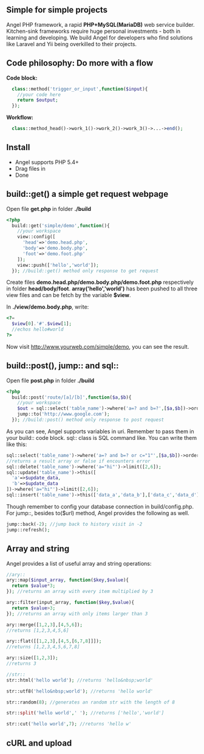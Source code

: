 ## Simple for simple projects
Angel PHP framework, a rapid **PHP+MySQL(MariaDB)** web service builder. Kitchen-sink frameworks require huge personal investments - both in learning and developing. We build Angel for developers who find solutions like Laravel and Yii being overkilled to their projects.


## Code philosophy: Do more with a **flow**
**Code block:**
```PHP
  class::method('trigger_or_input',function($input){
    //your code here
    return $output;
  });
```

**Workflow:**
```PHP
  class::method_head()->work_1()->work_2()->work_3()->...->end();
```


## Install
- Angel supports PHP 5.4+
- Drag files in
- Done


## **build::get()** a simple get request webpage
Open file **get.php** in folder **./build**
```PHP
<?php
  build::get('simple/demo',function(){
    //your workspace
    view::config([
      'head'=>'demo.head.php',
      'body'=>'demo.body.php',
      'foot'=>'demo.foot.php'
    ]);
    view::push(['hello','world']);
  }); //build::get() method only response to get request
```
Create files **demo.head.php/demo.body.php/demo.foot.php** respectively in folder **head/body/foot**. **array('hello','world')** has been pushed to all three view files and can be fetch by the variable **$view**.

In **./view/demo.body.php**, write:
```PHP
<?=
  $view[0].'#'.$view[1];
  //echos hello#world
?>
```
Now visit http://www.yourweb.com/simple/demo, you can see the result.


## build::post(), jump:: and sql::
Open file **post.php** in folder **./build**
```PHP
<?php
  build::post('route/[a]/[b]',function($a,$b){
    //your workspace
    $out = sql::select('table_name')->where('a=? and b=?',[$a,$b])->order('a')->by('desc')->limit(5);
    jump::to('http://www.google.com');
  }); //build::post() method only response to post request
```
As you can see, Angel supports variables in uri. Remember to pass them in your build:: code block. sql:: class is SQL command like. You can write them like this:
```PHP
sql::select('table_name')->where('a=? and b=? or c="1"',[$a,$b])->order('a')->by('desc')->limit(5);
//returns a result array or false if encounters error
sql::delete('table_name')->where('a="hi"')->limit([2,6]);
sql::update('table_name')->this([
  'a'=>$update_data,
  'b'=>$update_data
])->where('a="hi"')->limit([2,6]);
sql::insert('table_name')->this(['data_a','data_b'],['data_c','data_d']);
```
Though remember to config your database connection in build/config.php. For jump::, besides to($url) method, Angel provides the following as well.
```PHP
jump::back(-2); //jump back to history visit in -2
jump::refresh();
```

## Array and string
Angel provides a list of useful array and string operations:
```PHP
//ary::
ary::map($input_array, function($key,$value){
  return $value*3;
}); //returns an array with every item multiplied by 3

ary::filter(input_array, function($key,$value){
  return $value>3;
}); //returns an array with only items larger than 3

ary::merge([1,2,3],[4,5,6]);
//returns [1,2,3,4,5,6]

ary::flat([[1,2,3],[4,5,[6,7,8]]]);
//returns [1,2,3,4,5,6,7,8]

ary::size([1,2,3]);
//returns 3

//str::
str::html('hello world'); //returns 'hello&nbsp;world'

str::utf8('hello&nbsp;world'); //returns 'hello world'

str::random(8); //generates an random str with the length of 8

str::split('hello world',' '); //returns ['hello','world']

str::cut('hello world',7); //returns 'hello w'
```

## cURL and upload
